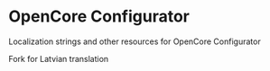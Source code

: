 # OpenCore Configurator
Localization strings and other resources for OpenCore Configurator

Fork for Latvian translation
